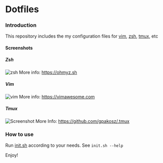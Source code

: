 # Dotfiles
### Introduction
This repository includes the my configuration files for [vim](https://dillinger.io), [zsh](https://ohmyz.sh), [tmux](https://en.wikipedia.org/wiki/Tmux), etc

#### Screenshots
##### Zsh
![zsh](art/zsh.gif)
More info: https://ohmyz.sh
##### Vim
![vim](art/vim.gif)
More info: https://vimawesome.com
##### Tmux
![Screenshot](https://cloud.githubusercontent.com/assets/553208/19740585/85596a5a-9bbf-11e6-8aa1-7c8d9829c008.gif)
More Info: https://github.com/gpakosz/.tmux

### How to use
Run [init.sh](init.sh) according to your needs. See ```init.sh --help```

Enjoy!
